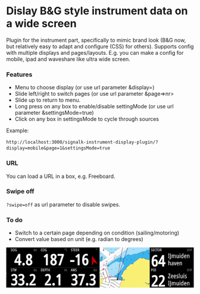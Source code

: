 # Dislay B&G style instrument data on a wide screen

Plugin for the instrument part, specifically to mimic brand look (B&G now, but relatively easy to adapt and configure (CSS) for others).
Supports config with multiple displays and pages/layouts.
E.g. you can make a config for mobile, ipad and waveshare like ultra wide screen.

### Features
 - Menu to choose display (or use url parameter &display=<name>)
 - Slide left/right to switch pages (or use url parameter &page=>nr>
 - Slide up to return to menu.
 - Long press on any box to enable/disable settingMode (or use url parameter &settingsMode=true)
 - Click on any box in settingsMode to cycle through sources

Example:
```
http://localhost:3000/signalk-instrument-display-plugin/?display=mobile&page=1&settingsMode=true
```

### URL
You can load a URL in a box, e.g. Freeboard.

### Swipe off
`?swipe=off` as url parameter to disable swipes.


### To do
 - Switch to a certain page depending on condition (sailing/motoring)
 - Convert value based on unit (e.g. radian to degrees)

![screenshot](https://github.com/htool/signalk-instrument-display-plugin/blob/main/doc/widescreen_animated.gif)
